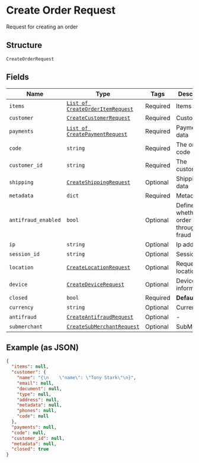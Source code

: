 
# Create Order Request

Request for creating an order

## Structure

`CreateOrderRequest`

## Fields

| Name | Type | Tags | Description |
|  --- | --- | --- | --- |
| `items` | [`List of CreateOrderItemRequest`](/doc/models/create-order-item-request.md) | Required | Items |
| `customer` | [`CreateCustomerRequest`](/doc/models/create-customer-request.md) | Required | Customer |
| `payments` | [`List of CreatePaymentRequest`](/doc/models/create-payment-request.md) | Required | Payment data |
| `code` | `string` | Required | The order code |
| `customer_id` | `string` | Required | The customer id |
| `shipping` | [`CreateShippingRequest`](/doc/models/create-shipping-request.md) | Optional | Shipping data |
| `metadata` | `dict` | Required | Metadata |
| `antifraud_enabled` | `bool` | Optional | Defines whether the order will go through anti-fraud |
| `ip` | `string` | Optional | Ip address |
| `session_id` | `string` | Optional | Session id |
| `location` | [`CreateLocationRequest`](/doc/models/create-location-request.md) | Optional | Request's location |
| `device` | [`CreateDeviceRequest`](/doc/models/create-device-request.md) | Optional | Device's informations |
| `closed` | `bool` | Required | **Default**: `True` |
| `currency` | `string` | Optional | Currency |
| `antifraud` | [`CreateAntifraudRequest`](/doc/models/create-antifraud-request.md) | Optional | - |
| `submerchant` | [`CreateSubMerchantRequest`](/doc/models/create-sub-merchant-request.md) | Optional | SubMerchant |

## Example (as JSON)

```json
{
  "items": null,
  "customer": {
    "name": "{\n    \"name\": \"Tony Stark\"\n}",
    "email": null,
    "document": null,
    "type": null,
    "address": null,
    "metadata": null,
    "phones": null,
    "code": null
  },
  "payments": null,
  "code": null,
  "customer_id": null,
  "metadata": null,
  "closed": true
}
```

